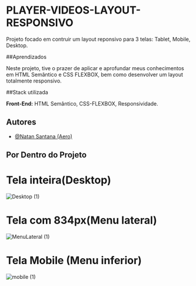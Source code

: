 # PLAYER-VIDEOS-LAYOUT-RESPONSIVO

 Projeto  focado em contruir um layout reponsivo para 3 telas: Tablet, Mobile, Desktop.

 ##Aprendizados

 Neste projeto, tive o prazer de aplicar e aprofundar meus conhecimentos em HTML Semântico e CSS FLEXBOX, bem como desenvolver um layout totalmente responsivo.

 ##Stack utilizada

 **Front-End:** HTML Semântico, CSS-FLEXBOX, Responsividade.

 ## Autores
- [@Natan Santana (Aero)](https://github.com/Natandso)



## Por Dentro do Projeto

# Tela inteira(Desktop)

![Desktop (1)](https://github.com/user-attachments/assets/17397b88-413e-4301-ac97-d95b56cf5207)



# Tela com 834px(Menu lateral)

![MenuLateral (1)](https://github.com/user-attachments/assets/19e0f628-c52b-4e3e-9152-8a43eb8fc939)



# Tela Mobile (Menu inferior)

![mobile (1)](https://github.com/user-attachments/assets/1ccccdf0-8d41-4b18-bcde-d11506d3fcca)







